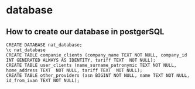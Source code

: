 # database

## How to create our database in postgerSQL

```console
CREATE DATABASE nat_database;
\c nat_database
CREATE TABLE companie_clients (company_name TEXT NOT NULL, company_id INT GENERATED ALWAYS AS IDENTITY, tariff TEXT  NOT NULL);
CREATE TABLE user_clients (name_surname_patronymic TEXT NOT NULL, home_address TEXT  NOT NULL, tariff TEXT  NOT NULL);
CREATE TABLE other_providers (asn BIGINT NOT NULL, name TEXT NOT NULL, id_from_ivan TEXT NOT NULL);
```

